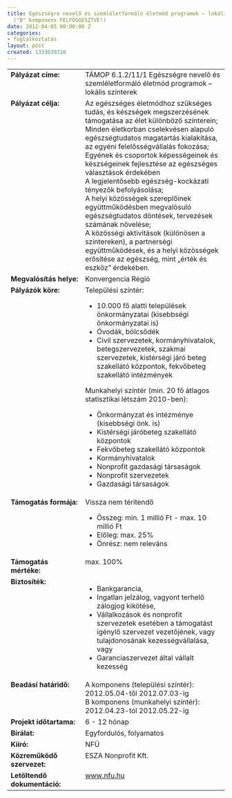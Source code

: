 ```yaml
---
title: Egészségre nevelő és szemléletformáló életmód programok – lokális színterek
  ("B" komponens FELFÜGGESZTVE!)
date: 2012-04-05 00:00:00 Z
categories:
- foglalkoztatás
layout: post
created: 1333630716
---
```


<table style="width: 100%;" border="0" cellpadding="0" cellspacing="0"><tbody><tr align="left" valign="top"><td style="width: 187px;" valign="top"><strong>Pályázat címe:</strong></td><td style="width: 428px;" valign="top">TÁMOP 6.1.2/11/1 Egészségre nevelő és szemléletformáló életmód programok – lokális színterek</td></tr><tr align="left" valign="top"><td style="width: 187px;" valign="top"><strong>Pályázat célja:</strong></td><td style="width: 428px;" valign="top">Az egészséges életmódhoz szükséges tudás, és készségek megszerzésének támogatása az élet különböző színterein;<br>Minden életkorban cselekvésen alapuló egészségtudatos magatartás kialakítása, az egyéni felelősségvállalás fokozása;<br>Egyének és csoportok képességeinek és készségeinek fejlesztése az egészséges választások érdekében<br>A legjelentősebb egészség-kockázati tényezők befolyásolása;<br>A helyi közösségek szereplőinek együttműködésben megvalósuló egészségtudatos döntések, tervezések számának növelése;<br>A közösségi aktivitások (különösen a színtereken), a partnerségi együttműködések, és a helyi közösségek erősítése az egészség, mint „érték és eszköz” érdekében.</td></tr><tr align="left" valign="top"><td style="width: 187px;" valign="top"><strong>Megvalósítás helye:</strong></td><td style="width: 428px;" valign="top">Konvergencia Régió</td></tr><tr align="left" valign="top"><td style="width: 187px;" valign="top"><strong>Pályázók köre:</strong></td><td style="width: 428px;" valign="top">Települési színtér:<br><ul><li>10.000 fő alatti települések önkormányzatai (kisebbségi önkormányzatai is)</li><li>Óvodák, bölcsődék</li><li>Civil szervezetek, kormányhivatalok, betegszervezetek, szakmai szervezetek, kistérségi járó beteg szakellátó központok, fekvőbeteg szakellátó intézmények</li></ul>Munkahelyi színtér (min. 20 fő átlagos statisztikai létszám 2010-ben):<br><ul><li>Önkormányzat és intézménye (kisebbségi önk. is)</li><li>Kistérségi járóbeteg szakellátó központok</li><li>Fekvőbeteg szakellátó központok</li><li>Kormányhivatalok</li><li>Nonprofit gazdasági társaságok</li><li>Nonprofit szervezetek</li><li>Gazdasági társaságok</li></ul></td></tr><tr align="left" valign="top"><td style="width: 187px;" valign="top"><strong>Támogatás formája:</strong></td><td style="width: 428px;" valign="top">Vissza nem térítendő<br><ul><li>Összeg: min. 1 millió Ft - max. 10 millió Ft</li><li>Előleg: max. 25%</li><li>Önrész: nem releváns</li></ul></td></tr><tr align="left" valign="top"><td style="width: 187px;" valign="top"><strong>Támogatás mértéke:</strong></td><td style="width: 428px;" valign="top">max. 100%</td></tr><tr align="left" valign="top"><td style="width: 187px;" valign="top"><strong>Biztosíték:</strong></td><td style="width: 428px;" valign="top"><ul><li>Bankgarancia,</li><li>Ingatlan jelzálog, vagyont terhelő zálogjog kikötése,</li><li>Vállalkozások és nonprofit szervezetek esetében a támogatást igénylő szervezet vezetőjének, vagy tulajdonosának kezességvállalása, vagy</li><li>Garanciaszervezet által vállalt kezesség</li></ul></td></tr><tr align="left" valign="top"><td style="width: 187px;" valign="top"><strong>Beadási határidő:</strong></td><td style="width: 428px;" valign="top">A komponens (települési színtér): 2012.05.04-től 2012.07.03-ig<br>B komponens (munkahelyi színtér): 2012.04.23-tól 2012.05.22-ig</td></tr><tr align="left" valign="top"><td style="width: 187px;" valign="top"><strong>Projekt időtartama:</strong></td><td style="width: 428px;" valign="top">6 - 12 hónap</td></tr><tr align="left" valign="top"><td style="width: 187px;" valign="top"><strong>Bírálat:</strong></td><td style="width: 428px;" valign="top">Egyfordulós, folyamatos</td></tr><tr align="left" valign="top"><td style="width: 187px;" valign="top"><strong>Kiíró:</strong></td><td style="width: 428px;" valign="top">NFÜ</td></tr><tr align="left" valign="top"><td style="width: 187px;" valign="top"><strong>Közreműködő szervezet:</strong></td><td style="width: 428px;" valign="top">ESZA Nonprofit Kft.</td></tr><tr align="left" valign="top"><td style="width: 187px;" valign="top"><strong>Letöltendő dokumentáció:</strong></td><td style="width: 428px;" valign="top"><a href="http://www.nfu.hu/" target="_blank" title="Nemzeti Fejlesztési Ügynökség">www.nfu.hu</a></td></tr></tbody></table>
